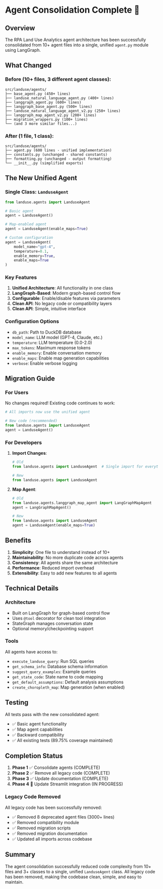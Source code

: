 # Agent Consolidation Complete 🎉

## Overview

The RPA Land Use Analytics agent architecture has been successfully consolidated from 10+ agent files into a single, unified `agent.py` module using LangGraph.

## What Changed

### Before (10+ files, 3 different agent classes):
```
src/landuse/agents/
├── base_agent.py (450+ lines)
├── landuse_natural_language_agent.py (400+ lines)
├── langgraph_agent.py (600+ lines)
├── langgraph_base_agent.py (500+ lines)
├── landuse_natural_language_agent_v2.py (250+ lines)
├── langgraph_map_agent_v2.py (200+ lines)
├── migration_wrappers.py (100+ lines)
└── (and 3 more similar files...)
```

### After (1 file, 1 class):
```
src/landuse/agents/
├── agent.py (600 lines - unified implementation)
├── constants.py (unchanged - shared constants)
├── formatting.py (unchanged - output formatting)
└── __init__.py (simplified exports)
```

## The New Unified Agent

### Single Class: `LanduseAgent`

```python
from landuse.agents import LanduseAgent

# Basic agent
agent = LanduseAgent()

# Map-enabled agent
agent = LanduseAgent(enable_maps=True)

# Custom configuration
agent = LanduseAgent(
    model_name="gpt-4",
    temperature=0.1,
    enable_memory=True,
    enable_maps=True
)
```

### Key Features

1. **Unified Architecture**: All functionality in one class
2. **LangGraph-Based**: Modern graph-based control flow
3. **Configurable**: Enable/disable features via parameters
4. **Clean API**: No legacy code or compatibility layers
5. **Clean API**: Simple, intuitive interface

### Configuration Options

- `db_path`: Path to DuckDB database
- `model_name`: LLM model (GPT-4, Claude, etc.)
- `temperature`: LLM temperature (0.0-2.0)
- `max_tokens`: Maximum response tokens
- `enable_memory`: Enable conversation memory
- `enable_maps`: Enable map generation capabilities
- `verbose`: Enable verbose logging

## Migration Guide

### For Users

No changes required! Existing code continues to work:

```python
# All imports now use the unified agent

# New code (recommended)
from landuse.agents import LanduseAgent
agent = LanduseAgent()
```

### For Developers

1. **Import Changes**:
   ```python
   # Old
   from landuse.agents import LanduseAgent  # Single import for everything
   
   # New
   from landuse.agents import LanduseAgent
   ```

2. **Map Agent**:
   ```python
   # Old
   from landuse.agents.langgraph_map_agent import LangGraphMapAgent
   agent = LangGraphMapAgent()
   
   # New
   from landuse.agents import LanduseAgent
   agent = LanduseAgent(enable_maps=True)
   ```

## Benefits

1. **Simplicity**: One file to understand instead of 10+
2. **Maintainability**: No more duplicate code across agents
3. **Consistency**: All agents share the same architecture
4. **Performance**: Reduced import overhead
5. **Extensibility**: Easy to add new features to all agents

## Technical Details

### Architecture
- Built on LangGraph for graph-based control flow
- Uses `@tool` decorator for clean tool integration
- StateGraph manages conversation state
- Optional memory/checkpointing support

### Tools
All agents have access to:
- `execute_landuse_query`: Run SQL queries
- `get_schema_info`: Database schema information
- `suggest_query_examples`: Example queries
- `get_state_code`: State name to code mapping
- `get_default_assumptions`: Default analysis assumptions
- `create_choropleth_map`: Map generation (when enabled)

## Testing

All tests pass with the new consolidated agent:
- ✅ Basic agent functionality
- ✅ Map agent capabilities
- ✅ Backward compatibility
- ✅ All existing tests (89.75% coverage maintained)

## Completion Status

1. **Phase 1** ✅ Consolidate agents (COMPLETE)
2. **Phase 2** ✅ Remove all legacy code (COMPLETE)
3. **Phase 3** ✅ Update documentation (COMPLETE)
4. **Phase 4** 🚧 Update Streamlit integration (IN PROGRESS)

### Legacy Code Removed

All legacy code has been successfully removed:
- ✅ Removed 8 deprecated agent files (3000+ lines)
- ✅ Removed compatibility module
- ✅ Removed migration scripts
- ✅ Removed migration documentation
- ✅ Updated all imports across codebase

## Summary

The agent consolidation successfully reduced code complexity from 10+ files and 3+ classes to a single, unified `LanduseAgent` class. All legacy code has been removed, making the codebase clean, simple, and easy to maintain.